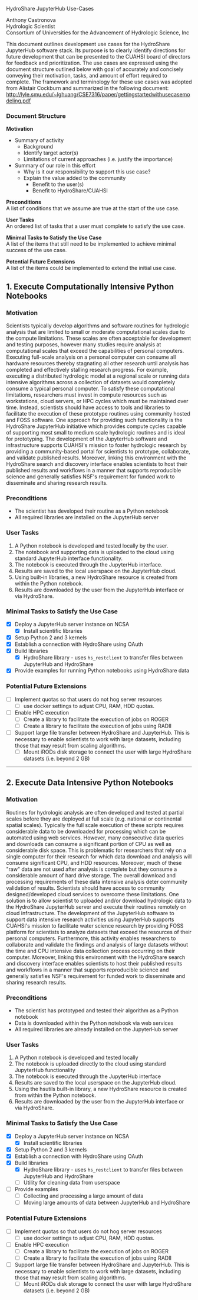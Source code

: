 <!--
When writing use cases keep the following in mind:

* Why should CUAHSI be doing this? 
* What is CUAHSI’s role?  
* Why is it our “job”?

* Make the Benefit of accomplishing this use case clear
   - How would a scientist accomplish this task right now (without this tech)?
   - What is the relative benefit of this tech to the user and to CUAHSI?  

* Convey the cost of accomplishing this use case
  - Minimal development tasks as a checklist.  
-->


HydroShare JupyterHub Use-Cases

Anthony Castronova  
Hydrologic Scientist  
Consortium of Universities for the Advancement of Hydrologic Science, Inc  


This document outlines development use cases for the HydroShare JupyterHub software stack. Its purpose is to clearly identify directions for future development that can be presented to the CUAHSI board of directors for feedback and prioritization.  The use cases are expressed using the document structure outlined below with goal of accurately and concisely conveying their motivation, tasks, and amount of effort required to complete.  The framework and terminology for these use cases was adopted from Alistair Cockburn and summarized in the following document: http://lyle.smu.edu/~lghuang/CSE7316/paper/gettingstartedwithusecasemodeling.pdf

      
### Document Structure

**Motivation**    

* Summary of activity
  * Background
  * Identify target actor(s)
  * Limitations of current approaches (i.e. justify the importance)
* Summary of our role in this effort
  * Why is it our responsibility to support this use case?
  * Explain the value added to the community
     * Benefit to the user(s)  
     * Benefit to HydroShare/CUAHSI   

**Preconditions**   
A list of conditions that we assume are true at the start of the use case.
   
**User Tasks**   
An ordered list of tasks that a user must complete to satisfy the use case.  
   
**Minimal Tasks to Satisfy the Use Case**  
A list of the items that still need to be implemented to achieve minimal success of the use case.   
   
**Potential Future Extensions**  
A list of the items could be implemented to extend the initial use case.

## 1. Execute Computationally Intensive Python Notebooks  
### Motivation  
Scientists typically develop algorithms and software routines for hydrologic analysis that are limited to small or moderate computational scales due to the compute limitations. These scales are often acceptable for development and testing purposes, however many studies require analysis at computational scales that exceed the capabilities of personal computers.  Executing full-scale analysis on a personal computer can consume all hardware resources thereby stagnating all other research until analysis has completed and effectively stalling research progress.  For example, executing a distributed hydrologic model at a regional scale or running data intensive algorithms across a collection of datasets would completely consume a typical personal computer. To satisfy these computational limitations, researchers must invest in compute resources such as workstations, cloud servers, or HPC cycles which must be maintained over time.  Instead, scientists should have access to tools and libraries to facilitate the execution of these prototype routines using community hosted and FOSS software. One approach for providing such functionality is the HydroShare JupyterHub initiative which provides compute cycles capable of supporting most small to medium scale hydrologic routines and is ideal for prototyping.  The development of the JupyterHub software and infrastructure supports CUAHSI's mission to foster hydrologic research by providing a community-based portal for scientists to prototype, collaborate, and validate published results.  Moreover, linking this environment with the HydroShare search and discovery interface enables scientists to host their published results and workflows in a manner that supports reproducible science and generally satisfies NSF's requirement for funded work to disseminate and sharing research results.


### Preconditions
* The scientist has developed their routine as a Python notebook
* All required libraries are installed on the JupyterHub server

### User Tasks
1. A Python notebook is developed and tested locally by the user.  
2. The notebook and supporting data is uploaded to the cloud using standard JupyterHub interface functionality.  
3. The notebook is executed through the JupyterHub interface.  
4. Results are saved to the local userspace on the JupyterHub cloud.  
5. Using built-in libraries, a new HydroShare resource is created from within the Python notebook.  
6. Results are downloaded by the user from the JupyterHub interface or via HydroShare.

### Minimal Tasks to Satisfy the Use Case

* [x] Deploy a JupyterHub server instance on NCSA
  * [x] Install scientific libraries
* [x] Setup Python 2 and 3 kernels
* [x] Establish a connection with HydroShare using OAuth
* [x] Build libraries 
   * [x] HydroShare library - uses `hs_restclient` to transfer files between JupyterHub and HydroShare
* [x] Provide examples for running Python notebooks using HydroShare data

### Potential Future Extensions  
* [ ] Implement quotas so that users do not hog server resources
   * [ ] use docker settings to adjust CPU, RAM, HDD quotas.
* [ ] Enable HPC execution 
   * [ ] Create a library to facilitate the execution of jobs on ROGER  
   * [ ] Create a library to facilitate the execution of jobs using RADII
* [ ] Support large file transfer between HydroShare and JupyterHub.  This is necessary to enable scientists to work with large datasets, including those that may result from scaling algorithms.
   * [ ] Mount iRODs disk storage to connect the user with large HydroShare datasets (i.e. beyond 2 GB)  

---

## 2. Execute Data Intensive Python Notebooks

### Motivation
Routines for hydrologic analysis are often developed and tested at partial scales before they are deployed at full scale (e.g. national or continental spatial scales). Typically the full scale execution of these scripts requires considerable data to be downloaded for processing which can be automated using web services. However, many consecutive data queries and downloads can consume a significant portion of CPU as well as considerable disk space.  This is problematic for researchers that rely on a single computer for their research for which data download and analysis will consume significant CPU, and HDD resources. Moreover, much of these "raw" data are not used after analysis is complete but they consume a considerable amount of hard drive storage.  The overall download and processing requirements of these data intensive analysis deter community validation of results.  Scientists should have access to community designed/developed cloud services to overcome these limitations.  One solution is to allow scientist to uploaded and/or download hydrologic data to the HydroShare JupyterHub server and  execute their routines remotely on cloud infrastructure. The development of the JupyterHub software to support data intensive research activities using JupyterHub supports CUAHSI's mission to facilitate water science research by providing FOSS platform for scientists to analyze datasets that exceed the resources of their personal computers.  Furthermore, this activity enables researchers to collaborate and validate the findings and analysis of large datasets without the time and CPU intensive data collection process occurring on their computer.  Moreover, linking this environment with the HydroShare search and discovery interface enables scientists to host their published results and workflows in a manner that supports reproducible science and generally satisfies NSF's requirement for funded work to disseminate and sharing research results.


### Preconditions  
* The scientist has prototyped and tested their algorithm as a Python notebook  
* Data is downloaded within the Python notebook via web services  
* All required libraries are already installed on the JupyterHub server  

### User Tasks  
1. A Python notebook is developed and tested locally  
2. The notebook is uploaded directly to the cloud using standard JupyterHub functionality  
3. The notebook is executed through the JupyterHub interface  
4. Results are saved to the local userspace on the JupyterHub cloud.  
5. Using the hsutils built-in library, a new HydroShare resource is created from within the Python notebook.  
6. Results are downloaded by the user from the JupyterHub interface or via HydroShare.  

### Minimal Tasks to Satisfy the Use Case
* [x] Deploy a JupyterHub server instance on NCSA
  * [x] Install scientific libraries
* [x] Setup Python 2 and 3 kernels
* [x] Establish a connection with HydroShare using OAuth
* [x] Build libraries 
   * [x] HydroShare library - uses `hs_restclient` to transfer files between JupyterHub and HydroShare
   * [ ] Utility for cleaning data from userspace
* [ ] Provide examples
   * [ ] Collecting and processing a large amount of data  
   * [ ] Moving large amounts of data between JupyterHub and HydroShare  

### Potential Future Extensions
* [ ] Implement quotas so that users do not hog server resources
   * [ ] use docker settings to adjust CPU, RAM, HDD quotas.
* [ ] Enable HPC execution 
   * [ ] Create a library to facilitate the execution of jobs on ROGER  
   * [ ] Create a library to facilitate the execution of jobs using RADII
* [ ] Support large file transfer between HydroShare and JupyterHub.  This is necessary to enable scientists to work with large datasets, including those that may result from scaling algorithms.
   * [ ] Mount iRODs disk storage to connect the user with large HydroShare datasets (i.e. beyond 2 GB)  
